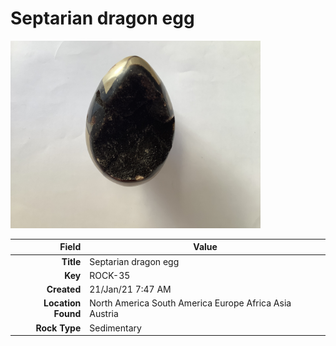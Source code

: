 # Septarian dragon egg



<img height="300px" src="10063.jpg"/>

|       Field | Value                   |
|------------:|-------------------------|
|   **Title** | Septarian dragon egg |
|     **Key** | ROCK-35 |
| **Created** | 21/Jan/21 7:47 AM |
| **Location Found** | North America South America Europe Africa Asia Austria |
| **Rock Type** | Sedimentary |

        